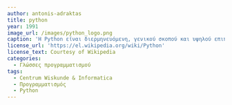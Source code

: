 ```yaml
---
author: antonis-adraktas
title: python
year: 1991
image_url: /images/python_logo.png
caption: 'Η Python είναι διερμηνευόμενη, γενικού σκοπού και υψηλού επιπέδου, γλώσσα προγραμματισμού. Ανήκει στις γλώσσες προστακτικού προγραμματισμού και υποστηρίζει τόσο το διαδικαστικό όσο και το αντικειμενοστρεφές προγραμματιστικό υπόδειγμα. Είναι δυναμική γλώσσα προγραμματισμού και υποστηρίζει συλλογή απορριμμάτων. Δημιουργήθηκε από τον Ολλανδό Guido van Rossum στο ερευνητικό κέντρο Centrum Wiskunde & Informatica το 1989 και κυκλοφόρησε για πρώτη φορά το 1991. '
license_url: 'https://el.wikipedia.org/wiki/Python'
license_text: Courtesy of Wikipedia
categories:
  - Γλώσσες προγραμματισμού
tags:
  - Centrum Wiskunde & Informatica
  - Προγραμματισμός
  - Python
---
```

